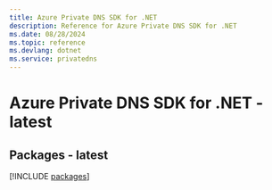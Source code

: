 ```yaml
---
title: Azure Private DNS SDK for .NET
description: Reference for Azure Private DNS SDK for .NET
ms.date: 08/28/2024
ms.topic: reference
ms.devlang: dotnet
ms.service: privatedns
---
```

# Azure Private DNS SDK for .NET - latest
## Packages - latest
[!INCLUDE [packages](private-dns-index.md)]